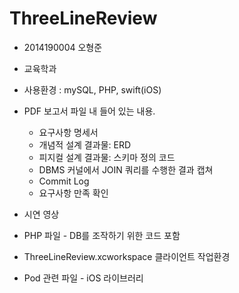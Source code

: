 # ThreeLineReview

- 2014190004 오형준
- 교육학과

- 사용환경 : mySQL, PHP, swift(iOS)

- PDF 보고서 파일 내 들어 있는 내용.
    - 요구사항 명세서
    - 개념적 설계 결과물: ERD
    - 피지컬 설계 결과물: 스키마 정의 코드
    - DBMS 커널에서 JOIN 쿼리를 수행한 결과 캡쳐
    - Commit Log
    - 요구사항 만족 확인 

- 시연 영상 

- PHP 파일 - DB를 조작하기 위한 코드 포함

- ThreeLineReview.xcworkspace 클라이언트 작업환경 

- Pod 관련 파일 - iOS 라이브러리
